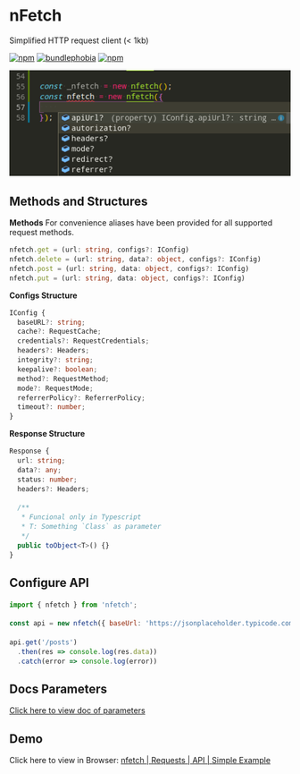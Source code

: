 # nFetch
Simplified HTTP request client (< 1kb)

[![npm](https://img.shields.io/npm/v/nfetch.svg)](https://www.npmjs.com/package/nfetch)
[![bundlephobia](https://img.shields.io/bundlephobia/minzip/nfetch.svg?style=flat)](https://bundlephobia.com/result?p=nfetch)
[![npm](https://img.shields.io/npm/dm/nfetch.svg)](https://www.npmjs.com/package/nfetch)


![Config](./config-demo.png)

## Methods and Structures

**Methods**
For convenience aliases have been provided for all supported request methods.

```ts
nfetch.get = (url: string, configs?: IConfig)
nfetch.delete = (url: string, data?: object, configs?: IConfig)
nfetch.post = (url: string, data: object, configs?: IConfig)
nfetch.put = (url: string, data: object, configs?: IConfig)
```

**Configs Structure**
```ts
IConfig {
  baseURL?: string;
  cache?: RequestCache;
  credentials?: RequestCredentials;
  headers?: Headers;
  integrity?: string;
  keepalive?: boolean;
  method?: RequestMethod;
  mode?: RequestMode;
  referrerPolicy?: ReferrerPolicy;
  timeout?: number;
}
```

**Response Structure**
```ts
Response {
  url: string;
  data?: any;
  status: number;
  headers?: Headers;

  /**
   * Funcional only in Typescript
   * T: Something `Class` as parameter
   */
  public toObject<T>() {}
}
```

## Configure API
```js
import { nfetch } from 'nfetch';

const api = new nfetch({ baseUrl: 'https://jsonplaceholder.typicode.com' })

api.get('/posts')
  .then(res => console.log(res.data))
  .catch(error => console.log(error))
```

## Docs Parameters
[Click here to view doc of parameters](docs/PARAMETERS.md)

## Demo
Click here to view in Browser:
[nfetch | Requests | API | Simple Example](https://codesandbox.io/s/0m9x7ooo8v)
